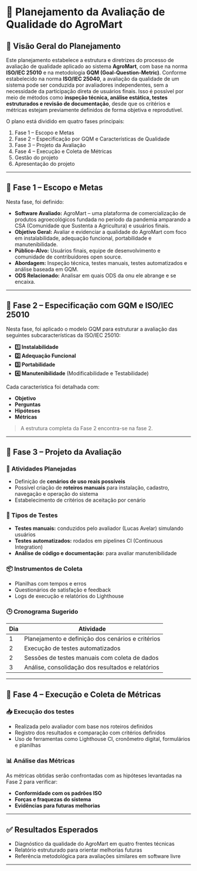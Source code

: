 # 📘 Planejamento da Avaliação de Qualidade do AgroMart

## 🧭 Visão Geral do Planejamento

Este planejamento estabelece a estrutura e diretrizes do processo de avaliação de qualidade aplicado ao sistema **AgroMart**, com base na norma **ISO/IEC 25010** e na metodologia **GQM (Goal-Question-Metric)**. Conforme estabelecido na norma **ISO/IEC 25040**, a avaliação da qualidade de um sistema pode ser conduzida por avaliadores independentes, sem a necessidade da participação direta de usuários finais. Isso é possível por meio de métodos como **inspeção técnica, análise estática, testes estruturados e revisão de documentação**, desde que os critérios e métricas estejam previamente definidos de forma objetiva e reprodutível.


O plano está dividido em quatro fases principais:

1. Fase 1 – Escopo e Metas  
2. Fase 2 – Especificação por GQM e Características de Qualidade  
3. Fase 3 – Projeto da Avaliação  
4. Fase 4 – Execução e Coleta de Métricas
5. Gestão do projeto
6. Apresentação do projeto

---

## 🔹 Fase 1 – Escopo e Metas

Nesta fase, foi definido:

- **Software Avaliado:** AgroMart – uma plataforma de comercialização de produtos agroecológicos fundada no período da pandemia amparando a CSA (Comunidade que Sustenta a Agricultura) e usuários finais.
- **Objetivo Geral:** Avaliar e evidenciar a qualidade do AgroMart com foco em instalabilidade, adequação funcional, portabilidade e manutenibilidade.
- **Público-Alvo:** Usuários finais, equipe de desenvolvimento e comunidade de contribuidores open source.
- **Abordagem:** Inspeção técnica, testes manuais, testes automatizados e análise baseada em GQM.
- **ODS Relacionado:** Analisar em quais ODS da onu ele abrange e se encaixa.

---

## 🔹 Fase 2 – Especificação com GQM e ISO/IEC 25010

Nesta fase, foi aplicado o modelo GQM para estruturar a avaliação das seguintes subcaracterísticas da ISO/IEC 25010:

- **1️⃣ Instalabilidade**
- **2️⃣ Adequação Funcional**
- **3️⃣ Portabilidade**
- **4️⃣ Manutenibilidade** (Modificabilidade e Testabilidade)

Cada característica foi detalhada com:

- **Objetivo**
- **Perguntas**
- **Hipóteses**
- **Métricas**

> A estrutura completa da Fase 2 encontra-se na fase 2.

---

## 🔹 Fase 3 – Projeto da Avaliação

### 📑 Atividades Planejadas

- Definição de **cenários de uso reais possíveis**
- Possível criação de **roteiros manuais** para instalação, cadastro, navegação e operação do sistema
- Estabelecimento de critérios de aceitação por cenário

### 🧪 Tipos de Testes

- **Testes manuais:** conduzidos pelo avaliador (Lucas Avelar) simulando usuários
- **Testes automatizados:** rodados em pipelines CI (Continuous Integration)
- **Análise de código e documentação:** para avaliar manutenibilidade

### 📦 Instrumentos de Coleta

- Planilhas com tempos e erros
- Questionários de satisfação e feedback
- Logs de execução e relatórios do Lighthouse

### 🕒 Cronograma Sugerido

| Dia | Atividade |
|--------|-----------|
| 1 | Planejamento e definição dos cenários e critérios |
| 2 | Execução de testes automatizados |
| 2 | Sessões de testes manuais com coleta de dados |
| 3 | Análise, consolidação dos resultados e relatórios |

---

## 🔹 Fase 4 – Execução e Coleta de Métricas

### 📥 Execução dos testes

- Realizada pelo avaliador com base nos roteiros definidos
- Registro dos resultados e comparação com critérios definidos
- Uso de ferramentas como Lighthouse CI, cronômetro digital, formulários e planilhas

### 📊 Análise das Métricas

As métricas obtidas serão confrontadas com as hipóteses levantadas na Fase 2 para verificar:

- **Conformidade com os padrões ISO**
- **Forças e fraquezas do sistema**
- **Evidências para futuras melhorias**

---

## ✅ Resultados Esperados

- Diagnóstico da qualidade do AgroMart em quatro frentes técnicas
- Relatório estruturado para orientar melhorias futuras
- Referência metodológica para avaliações similares em software livre

---

